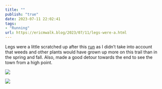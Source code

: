 ```yaml
---
title: ""
publish: "true"
date: 2023-07-11 22:02:41
tags:
- "Running"
url: https://ericmwalk.blog/2023/07/11/legs-were-a.html
---
```

Legs were a little scratched up after this [run](https://strava.com/activities/9434457654) as I didn’t take into account that weeds and other plants would have grown up more on this trail than in the spring and fall.  Also, made a good detour towards the end to see the town from a high point.

![](https://ericmwalk.blog/uploads/2023/f29c71b50c.jpg)

![](https://ericmwalk.blog/uploads/2023/aba6651d55.jpg)